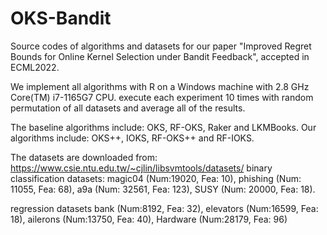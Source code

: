 # OKS-Bandit
Source codes of algorithms and datasets for our paper
"Improved Regret Bounds for Online Kernel Selection under Bandit Feedback",
accepted in ECML2022.

We implement all algorithms with R on a Windows machine with 2.8 GHz Core(TM) i7-1165G7 CPU.
execute each experiment 10 times with random permutation of all datasets and average all of the results.

The baseline algorithms include: OKS, RF-OKS, Raker and LKMBooks.
Our algorithms include: OKS++, IOKS, RF-OKS++ and RF-IOKS.

The datasets are downloaded from: https://www.csie.ntu.edu.tw/~cjlin/libsvmtools/datasets/
binary classification datasets:
magic04 (Num:19020, Fea: 10), 
phishing (Num: 11055, Fea: 68), 
a9a (Num: 32561, Fea: 123),
SUSY (Num: 20000, Fea: 18).

regression datasets
bank (Num:8192, Fea: 32), 
elevators (Num:16599, Fea: 18),
ailerons (Num:13750, Fea: 40), 
Hardware (Num:28179, Fea: 96)
